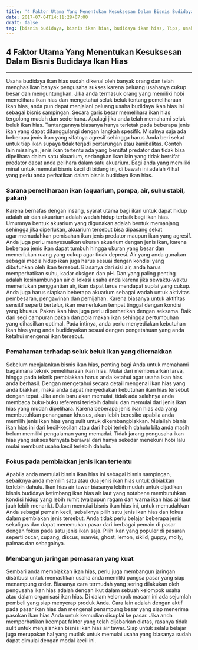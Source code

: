```yaml
---
title: '4 Faktor Utama Yang Menentukan Kesuksesan Dalam Bisnis Budidaya Ikan Hias'
date: 2017-07-04T14:11:28+07:00
draft: false
tag: [bisnis budidaya, bisnis ikan hias, budidaya ikan hias, Tips, usaha budidaya, usaha ikan hias]
---
```

## 4 Faktor Utama Yang Menentukan Kesuksesan Dalam Bisnis Budidaya Ikan Hias
----
Usaha budidaya ikan hias sudah dikenal oleh banyak orang dan telah menghasilkan banyak pengusaha sukses karena peluang usahanya cukup besar dan menguntungkan. Jika anda termasuk orang yang memiliki hobi memelihara ikan hias dan mengetahui seluk beluk tentang pemeliharaan ikan hias, anda pun dapat menjalani peluang usaha budidaya ikan hias ini sebagai bisnis sampingan. Secara garis besar memelihara ikan hias tergolong mudah dan sederhana. Apalagi jika anda telah memahami seluk beluk ikan hias. Tantangannya biasanya hanya terletak pada beberapa jenis ikan yang dapat ditanggulangi dengan langkah spesifik. Misalnya saja ada beberapa jenis ikan yang sifatnya agresif sehingga harus Anda beri sekat untuk tiap ikan supaya tidak terjadi pertarungan atau kanibalitas. Contoh lain misalnya, jenis ikan tertentu ada yang bersifat predator dan tidak bisa dipelihara dalam satu akuarium, sedangkan ikan lain yang tidak bersifat predator dapat anda pelihara dalam satu akuarium. Bagi anda yang memiliki minat untuk memulai bisnis kecil di bidang ini, di bawah ini adalah 4 hal yang perlu anda perhatikan dalam bisnis budidaya ikan hias.

### Sarana pemeliharaan ikan (aquarium, pompa, air, suhu stabil, pakan)

Karena bernafas dengan insang, syarat utama bagi ikan untuk dapat hidup adalah air dan akuarium adalah wadah hidup terbaik bagi ikan hias. Umumnya bentuk akuarium yang digunakan adalah bentuk memanjang sehingga jika diperlukan, akuarium tersebut bisa dipasang sekat agar memudahkan pemisahan ikan jenis predator maupun ikan yang agresif. Anda juga perlu menyesuaikan ukuran akuarium dengan jenis ikan, karena beberapa jenis ikan dapat tumbuh hingga ukuran yang besar dan memerlukan ruang yang cukup agar tidak depresi. Air yang anda gunakan sebagai media hidup ikan juga harus sesuai dengan kondisi yang dibutuhkan oleh ikan tersebut. Biasanya dari sisi air, anda harus memperhatikan suhu, kadar oksigen dan pH. Dan yang paling penting adalah kesinambungan air di lokasi usaha anda karena jika sewaktu-waktu memerlukan penggantian air, ikan dapat terus mendapat suplai yang cukup. Anda juga harus siapkan beberapa akuarium sebagai wadah untuk aktivitas pembesaran, pengawinan dan pemijahan. Karena biasanya untuk aktifitas sensitif seperti bertelur, ikan memerlukan tempat tinggal dengan kondisi yang khusus. Pakan ikan hias juga perlu diperhatikan dengan seksama. Baik dari segi campuran pakan dan pola makan ikan sehingga pertumbuhan yang dihasilkan optimal. Pada intinya, anda perlu menyediakan kebutuhan ikan hias yang anda budidayakan sesuai dengan pengetahuan yang anda ketahui mengenai ikan tersebut.

### Pemahaman terhadap seluk beluk ikan yang diternakkan

Sebelum menjalankan bisnis ikan hias, penting bagi Anda untuk memahami bagaimana teknik pemeliharaan ikan hias. Mulai dari membesarkan larva, hingga pada teknik pembiakkan harus anda ketahui agar usaha ikan hias anda berhasil. Dengan mengetahui secara detail mengenai ikan hias yang anda biakkan, maka anda dapat menyediakan kebutuhan ikan hias tersebut dengan tepat. Jika anda baru akan memulai, tidak ada salahnya anda membaca buku-buku referensi terlebih dahulu dan memulai dari jenis ikan hias yang mudah dipelihara. Karena beberapa jenis ikan hias ada yang membutuhkan penanganan khusus, akan lebih beresiko apabila anda memilih jenis ikan hias yang sulit untuk dikembangbiakkan. Mulailah bisnis ikan hias ini dari kecil-kecilan atau dari hobi terlebih dahulu bila anda masih belum memiliki pengalaman yang memadai. Tidak jarang pengusaha ikan hias yang sukses ternyata berawal dari hanya sekedar menekuni hobi lalu mulai membuat usaha kecil terlebih dahulu.

### Fokus pada pembiakkan jenis ikan tertentu

Apabila anda memulai bisnis ikan hias ini sebagai bisnis sampingan, sebaiknya anda memilih satu atau dua jenis ikan hias untuk dibiakkan terlebih dahulu. Ikan hias air tawar biasanya lebih mudah untuk dijadikan bisnis budidaya ketimbang ikan hias air laut yang notabene membutuhkan kondisi hidup yang lebih rumit (walaupun ragam dan warna ikan hias air laut jauh lebih menarik). Dalam memulai bisnis ikan hias ini, untuk memudahkan Anda sebagai pemain kecil, sebaiknya pilih satu jenis ikan hias dan fokus dalam pembiakan jenis tersebut. Anda tidak perlu belajar beberapa jenis sekaligus dan dapat menemukan pasar dari berbagai pemain di pasar dengan fokus pada satu jenis ikan saja. Pilih ikan yang populer di pasaran seperti oscar, cupang, discus, manvis, ghost, lemon, siklid, guppy, molly, palmas dan sebagainya.

### Membangun jaringan pemasaran yang kuat

Sembari anda membiakkan ikan hias, perlu juga membangun jaringan distribusi untuk memastikan usaha anda memiliki pangsa pasar yang siap menampung order. Biasanya cara termudah yang sering dilakukan oleh pengusaha ikan hias adalah dengan ikut dalam sebuah kelompok usaha atau dalam organisasi ikan hias. Di dalam kelompok macam ini ada sejumlah pembeli yang siap menyerap produk Anda. Cara lain adalah dengan aktif pada pasar ikan hias dan mengenal penampung besar yang siap menerima pasokan ikan hias Anda untuk kemudian disuplai ke pasar. Jika anda memperhatikan keempat faktor yang telah dijabarkan diatas, rasanya tidak sulit untuk menjalankan bisnis ikan hias air tawar. Siap untuk selalu belajar juga merupakan hal yang mutlak untuk memulai usaha yang biasanya sudah dapat dimulai dengan modal kecil ini.